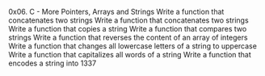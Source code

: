0x06. C - More Pointers, Arrays and Strings
Write a function that concatenates two strings
Write a function that concatenates two strings
Write a function that copies a string
Write a function that compares two strings
Write a function that reverses the content of an array of integers
Write a function that changes all lowercase letters of a string to uppercase
Write a function that capitalizes all words of a string
Write a function that encodes a string into 1337
